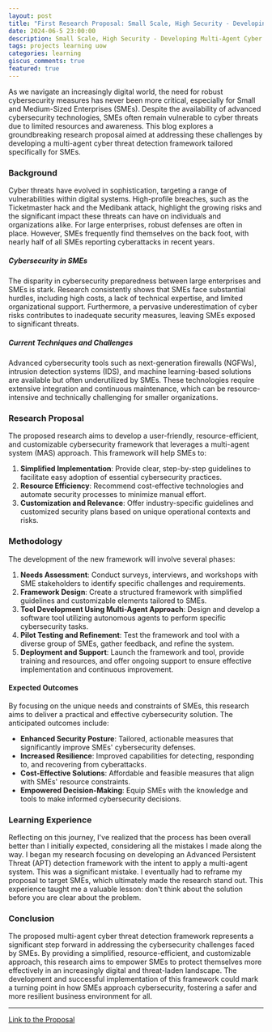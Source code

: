 ```yaml
---
layout: post
title: "First Research Proposal: Small Scale, High Security - Developing Multi-Agent Cyber Threat Detection Framework for SMEs"
date: 2024-06-5 23:00:00
description: Small Scale, High Security - Developing Multi-Agent Cyber Threat Detection Framework for SMEs
tags: projects learning uow
categories: learning
giscus_comments: true
featured: true
---
```


As we navigate an increasingly digital world, the need for robust cybersecurity measures has never been more critical, especially for Small and Medium-Sized Enterprises (SMEs). Despite the availability of advanced cybersecurity technologies, SMEs often remain vulnerable to cyber threats due to limited resources and awareness. This blog explores a groundbreaking research proposal aimed at addressing these challenges by developing a multi-agent cyber threat detection framework tailored specifically for SMEs.

### Background

Cyber threats have evolved in sophistication, targeting a range of vulnerabilities within digital systems. High-profile breaches, such as the Ticketmaster hack and the Medibank attack, highlight the growing risks and the significant impact these threats can have on individuals and organizations alike. For large enterprises, robust defenses are often in place. However, SMEs frequently find themselves on the back foot, with nearly half of all SMEs reporting cyberattacks in recent years.

##### Cybersecurity in SMEs

The disparity in cybersecurity preparedness between large enterprises and SMEs is stark. Research consistently shows that SMEs face substantial hurdles, including high costs, a lack of technical expertise, and limited organizational support. Furthermore, a pervasive underestimation of cyber risks contributes to inadequate security measures, leaving SMEs exposed to significant threats.

##### Current Techniques and Challenges

Advanced cybersecurity tools such as next-generation firewalls (NGFWs), intrusion detection systems (IDS), and machine learning-based solutions are available but often underutilized by SMEs. These technologies require extensive integration and continuous maintenance, which can be resource-intensive and technically challenging for smaller organizations.

### Research Proposal

The proposed research aims to develop a user-friendly, resource-efficient, and customizable cybersecurity framework that leverages a multi-agent system (MAS) approach. This framework will help SMEs to:

1. **Simplified Implementation**: Provide clear, step-by-step guidelines to facilitate easy adoption of essential cybersecurity practices.
2. **Resource Efficiency**: Recommend cost-effective technologies and automate security processes to minimize manual effort.
3. **Customization and Relevance**: Offer industry-specific guidelines and customized security plans based on unique operational contexts and risks.

### Methodology

The development of the new framework will involve several phases:

1. **Needs Assessment**: Conduct surveys, interviews, and workshops with SME stakeholders to identify specific challenges and requirements.
2. **Framework Design**: Create a structured framework with simplified guidelines and customizable elements tailored to SMEs.
3. **Tool Development Using Multi-Agent Approach**: Design and develop a software tool utilizing autonomous agents to perform specific cybersecurity tasks.
4. **Pilot Testing and Refinement**: Test the framework and tool with a diverse group of SMEs, gather feedback, and refine the system.
5. **Deployment and Support**: Launch the framework and tool, provide training and resources, and offer ongoing support to ensure effective implementation and continuous improvement.

#### Expected Outcomes

By focusing on the unique needs and constraints of SMEs, this research aims to deliver a practical and effective cybersecurity solution. The anticipated outcomes include:

- **Enhanced Security Posture**: Tailored, actionable measures that significantly improve SMEs' cybersecurity defenses.
- **Increased Resilience**: Improved capabilities for detecting, responding to, and recovering from cyberattacks.
- **Cost-Effective Solutions**: Affordable and feasible measures that align with SMEs' resource constraints.
- **Empowered Decision-Making**: Equip SMEs with the knowledge and tools to make informed cybersecurity decisions.

### Learning Experience

Reflecting on this journey, I've realized that the process has been overall better than I initially expected, considering all the mistakes I made along the way. I began my research focusing on developing an Advanced Persistent Threat (APT) detection framework with the intent to apply a multi-agent system. This was a significant mistake. I eventually had to reframe my proposal to target SMEs, which ultimately made the research stand out. This experience taught me a valuable lesson: don't think about the solution before you are clear about the problem.

### Conclusion

The proposed multi-agent cyber threat detection framework represents a significant step forward in addressing the cybersecurity challenges faced by SMEs. By providing a simplified, resource-efficient, and customizable approach, this research aims to empower SMEs to protect themselves more effectively in an increasingly digital and threat-laden landscape. The development and successful implementation of this framework could mark a turning point in how SMEs approach cybersecurity, fostering a safer and more resilient business environment for all.

---

[Link to the Proposal](/assets/pdf/proposal_1.pdf)
